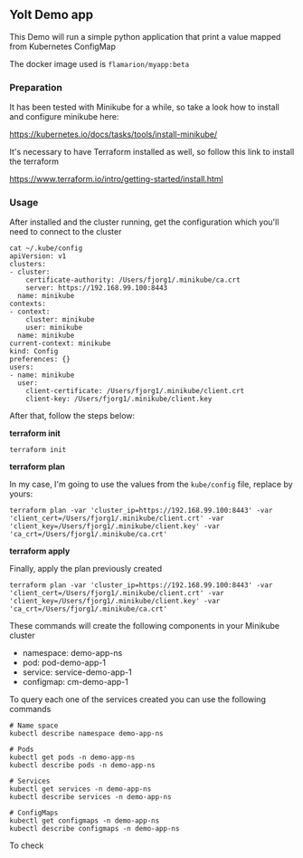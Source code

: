 ## Yolt Demo app

This Demo will run a simple python application that print a value mapped from Kubernetes ConfigMap

The docker image used is `flamarion/myapp:beta`

### Preparation

It has been tested with Minikube for a while, so take a look how to install and configure minikube here:

https://kubernetes.io/docs/tasks/tools/install-minikube/

It's necessary to have Terraform installed as well, so follow this link to install the terraform

https://www.terraform.io/intro/getting-started/install.html

### Usage

After installed and the cluster running, get the configuration which you'll need to connect to the cluster

```
cat ~/.kube/config
apiVersion: v1
clusters:
- cluster:
    certificate-authority: /Users/fjorg1/.minikube/ca.crt
    server: https://192.168.99.100:8443
  name: minikube
contexts:
- context:
    cluster: minikube
    user: minikube
  name: minikube
current-context: minikube
kind: Config
preferences: {}
users:
- name: minikube
  user:
    client-certificate: /Users/fjorg1/.minikube/client.crt
    client-key: /Users/fjorg1/.minikube/client.key
```

After that, follow the steps below:

**terraform init**

```
terraform init

```

**terraform plan**

In my case, I'm going to use the values from the `kube/config` file, replace by yours:

```
terraform plan -var 'cluster_ip=https://192.168.99.100:8443' -var 'client_cert=/Users/fjorg1/.minikube/client.crt' -var 'client_key=/Users/fjorg1/.minikube/client.key' -var 'ca_crt=/Users/fjorg1/.minikube/ca.crt'
```

**terraform apply**

Finally, apply the plan previously created

```
terraform plan -var 'cluster_ip=https://192.168.99.100:8443' -var 'client_cert=/Users/fjorg1/.minikube/client.crt' -var 'client_key=/Users/fjorg1/.minikube/client.key' -var 'ca_crt=/Users/fjorg1/.minikube/ca.crt'
```

These commands will create the following components in your Minikube cluster

- namespace: demo-app-ns
- pod: pod-demo-app-1
- service: service-demo-app-1
- configmap: cm-demo-app-1

To query each one of the services created you can use the following commands

```
# Name space
kubectl describe namespace demo-app-ns

# Pods
kubectl get pods -n demo-app-ns
kubectl describe pods -n demo-app-ns

# Services
kubectl get services -n demo-app-ns
kubectl describe services -n demo-app-ns

# ConfigMaps
kubectl get configmaps -n demo-app-ns
kubectl describe configmaps -n demo-app-ns
```


To check
